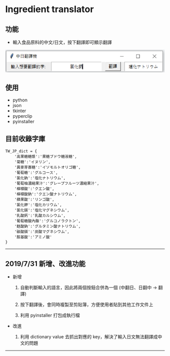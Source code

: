 # **Ingredient translator**

## 功能

* 輸入食品原料的中文/日文，按下翻譯即可顯示翻譯

![中日翻譯機](ingredient_translator.png)

## 使用

* python
* json
* tkinter
* pyperclip
* pyinstaller

## 目前收錄字庫

    TW_JP_dict = {
        '高果糖糖漿':'果糖ブドウ糖液糖',
        '菊糖':'イヌリン',
        '異麥芽寡糖':'イソモルトオリゴ糖',
        '葡萄糖':'グルコース',
        '氯化鈉':'塩化ナトリウム',
        '葡萄柚濃縮果汁':'グレープフルーツ濃縮果汁',
        '檸檬酸':'クエン酸',
        '檸檬酸鈉':'クエン酸ナトリウム',
        '蘋果酸':'リンゴ酸',
        '氯化鉀':'塩化カリウム',
        '氯化鎂':'塩化マグネシウム',
        '乳酸鈣':'乳酸カルシウム',
        '葡萄糖酸內酯':'グルコノラクトン',
        '麩酸鈉':'グルタミン酸ナトリウム',
        '碳酸鎂':'炭酸マグネシウム',
        '胺基酸':'アミノ酸'
    }

---

## 2019/7/31 新增、改進功能

* 新增

    1. 自動判斷輸入的語言，因此將兩個按鈕合併為一個 (中翻日、日翻中 -> 翻譯)

    2. 按下翻譯後，會同時複製至剪貼簿，方便使用者貼到其他工作文件上

    3. 利用 pyinstaller 打包成執行檔

* 改進

    1. 利用 dictionary value 去抓出對應的 key，解決了輸入日文無法翻譯成中文的問題

---
